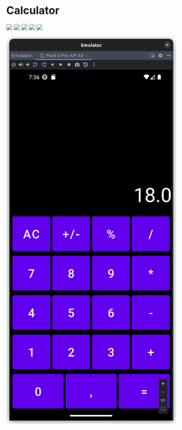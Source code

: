 # Calculator

![](https://img.shields.io/badge/Release-v1.0-blueviolet")
![](https://img.shields.io/badge/Language-Kotlin-005255")
![](https://img.shields.io/badge/Libraries-AndroidStudio-00cfff")
![](https://img.shields.io/badge/OS-Android-9cf")
![](https://badges.frapsoft.com/os/v2/open-source.svg?v=103")


![](https://raw.githubusercontent.com/FACON-Nicolas/FACON-Nicolas/main/resources/calculator.png?raw=true)